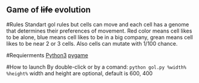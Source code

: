 ## Game of ~~life~~ evolution

#Rules
Standart gol rules but cells can move and each cell has 
a genome that determines their preferences of movement.
Red color means cell likes to be alone, blue means cell
likes to be in a big company, grean means cell likes to be
near 2 or 3 cells. Also cells can mutate with 1/100 chance.

#Requierments
[Python3](www.python.org)
[pygame](http://www.pygame.org/download.shtml)

#How to launch
By double-click or by a comand:
  `python gol.py %width% %height%`
  width and height are optional, default is 600, 400
